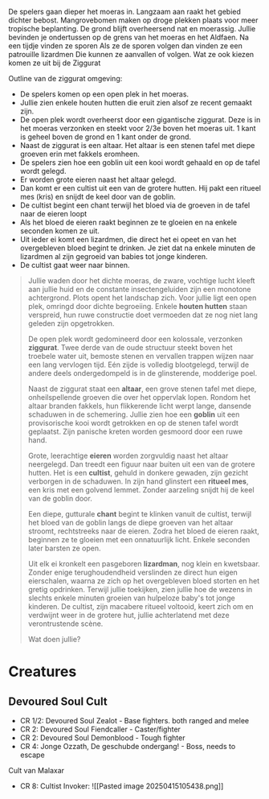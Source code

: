 De spelers gaan dieper het moeras in. Langzaam aan raakt het gebied dichter bebost. Mangrovebomen maken op droge plekken plaats voor meer tropische beplanting. De grond blijft overheersend nat en moerassig. Jullie bevinden je ondertussen op de grens van het moeras en het Aldfaen.
Na een tijdje vinden ze sporen
Als ze de sporen volgen dan vinden ze een patrouille lizardmen
Die kunnen ze aanvallen of volgen. Wat ze ook kiezen komen ze uit bij de Ziggurat

Outline van de ziggurat omgeving:
- De spelers komen op een open plek in het moeras.
- Jullie zien enkele houten hutten die eruit zien alsof ze recent gemaakt zijn. 
- De open plek wordt overheerst door een gigantische ziggurat. Deze is in het moeras verzonken en steekt voor 2/3e boven het moeras uit. 1 kant is geheel boven de grond en 1 kant onder de grond.
- Naast de ziggurat is een altaar. Het altaar is een stenen tafel met diepe groeven erin met fakkels eromheen. 
- De spelers zien hoe een goblin uit een kooi wordt gehaald en op de tafel wordt gelegd.
- Er worden grote eieren naast het altaar gelegd. 
- Dan komt er een cultist uit een van de grotere hutten. Hij pakt een ritueel mes (kris) en snijdt de keel door van de goblin. 
- De cultist begint een chant terwijl het bloed via de groeven in de tafel naar de eieren loopt
- Als het bloed de eieren raakt beginnen ze te gloeien en na enkele seconden komen ze uit.
- Uit ieder ei komt een lizardmen, die direct het ei opeet en van het overgebleven bloed begint te drinken. Je ziet dat na enkele minuten de lizardmen al zijn gegroeid van babies tot jonge kinderen.
- De cultist gaat weer naar binnen.

> Jullie waden door het dichte moeras, de zware, vochtige lucht kleeft aan jullie huid en de constante insectengeluiden zijn een monotone achtergrond. Plots opent het landschap zich. Voor jullie ligt een open plek, omringd door dichte begroeiing. Enkele **houten hutten** staan verspreid, hun ruwe constructie doet vermoeden dat ze nog niet lang geleden zijn opgetrokken.
>
> De open plek wordt gedomineerd door een kolossale, verzonken **ziggurat**. Twee derde van de oude structuur steekt boven het troebele water uit, bemoste stenen en vervallen trappen wijzen naar een lang vervlogen tijd. Eén zijde is volledig blootgelegd, terwijl de andere deels ondergedompeld is in de glinsterende, modderige poel.
>
> Naast de ziggurat staat een **altaar**, een grove stenen tafel met diepe, onheilspellende groeven die over het oppervlak lopen. Rondom het altaar branden fakkels, hun flikkerende licht werpt lange, dansende schaduwen in de schemering. Jullie zien hoe een **goblin** uit een provisorische kooi wordt getrokken en op de stenen tafel wordt geplaatst. Zijn panische kreten worden gesmoord door een ruwe hand.
>
> Grote, leerachtige **eieren** worden zorgvuldig naast het altaar neergelegd. Dan treedt een figuur naar buiten uit een van de grotere hutten. Het is een **cultist**, gehuld in donkere gewaden, zijn gezicht verborgen in de schaduwen. In zijn hand glinstert een **ritueel mes**, een kris met een golvend lemmet. Zonder aarzeling snijdt hij de keel van de goblin door.
>
> Een diepe, gutturale **chant** begint te klinken vanuit de cultist, terwijl het bloed van de goblin langs de diepe groeven van het altaar stroomt, rechtstreeks naar de eieren. Zodra het bloed de eieren raakt, beginnen ze te gloeien met een onnatuurlijk licht. Enkele seconden later barsten ze open.
>
> Uit elk ei kronkelt een pasgeboren **lizardman**, nog klein en kwetsbaar. Zonder enige terughoudendheid verslinden ze direct hun eigen eierschalen, waarna ze zich op het overgebleven bloed storten en het gretig opdrinken. Terwijl jullie toekijken, zien jullie hoe de wezens in slechts enkele minuten groeien van hulpeloze baby's tot jonge kinderen. De cultist, zijn macabere ritueel voltooid, keert zich om en verdwijnt weer in de grotere hut, jullie achterlatend met deze verontrustende scène.
>
> Wat doen jullie?
# Creatures

## Devoured Soul Cult
- CR 1/2: Devoured Soul Zealot - Base fighters. both ranged and melee
- CR 2: Devoured Soul Fiendcaller - Caster/fighter
- CR 2: Devoured Soul Demonblood - Tough fighter
- CR 4: Jonge Ozzath, De geschubde ondergang! - Boss, needs to escape


Cult van Malaxar
- CR 8:  Cultist Invoker:
![[Pasted image 20250415105438.png]]